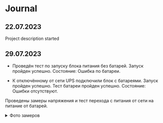# Journal

## 22.07.2023

Project description started

## 29.07.2023

* Проведён тест по запуску блока питания без батарей. Запуск пройден успешно. Состояние: Ошибка по батареи.

* К отключённому от сети UPS подключили блок с батареями. Запуск пройден успешно. Тест батареи пройден успешно. Состояние: Ошибки отсутствуют.

Проведены замеры напряжения и тест перехода с питания от сети на питание от батарей.

<details>
    <summary>Фото замеров</summary>

![замер 1](../Pictures/Measure_1.png)

![замер 1_1](../Pictures/Measure_1_1.png)

![замер 1_2](../Pictures/Measure_1_2.png)
</details>
